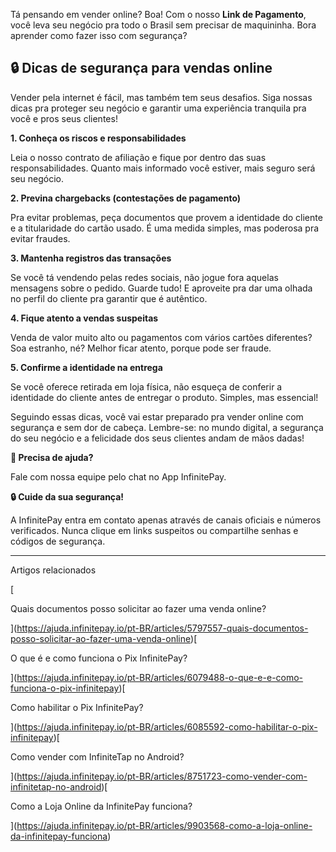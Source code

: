 Tá pensando em vender online? Boa! Com o nosso **Link de Pagamento**, você leva seu negócio pra todo o Brasil sem precisar de maquininha. Bora aprender como fazer isso com segurança?

## **🔒 Dicas de segurança para vendas online**

Vender pela internet é fácil, mas também tem seus desafios. Siga nossas dicas pra proteger seu negócio e garantir uma experiência tranquila pra você e pros seus clientes!

**1\. Conheça os riscos e responsabilidades**

Leia o nosso contrato de afiliação e fique por dentro das suas responsabilidades. Quanto mais informado você estiver, mais seguro será seu negócio.

**2\. Previna chargebacks (contestações de pagamento)**

Pra evitar problemas, peça documentos que provem a identidade do cliente e a titularidade do cartão usado. É uma medida simples, mas poderosa pra evitar fraudes.

**3\. Mantenha registros das transações**

Se você tá vendendo pelas redes sociais, não jogue fora aquelas mensagens sobre o pedido. Guarde tudo! E aproveite pra dar uma olhada no perfil do cliente pra garantir que é autêntico.

**4\. Fique atento a vendas suspeitas**

Venda de valor muito alto ou pagamentos com vários cartões diferentes? Soa estranho, né? Melhor ficar atento, porque pode ser fraude.

**5\. Confirme a identidade na entrega**

Se você oferece retirada em loja física, não esqueça de conferir a identidade do cliente antes de entregar o produto. Simples, mas essencial!

Seguindo essas dicas, você vai estar preparado pra vender online com segurança e sem dor de cabeça. Lembre-se: no mundo digital, a segurança do seu negócio e a felicidade dos seus clientes andam de mãos dadas!

**🔔 Precisa de ajuda?**

Fale com nossa equipe pelo chat no App InfinitePay.

**🔒 Cuide da sua segurança!**

A InfinitePay entra em contato apenas através de canais oficiais e números verificados. Nunca clique em links suspeitos ou compartilhe senhas e códigos de segurança.

___

Artigos relacionados

[

Quais documentos posso solicitar ao fazer uma venda online?

](https://ajuda.infinitepay.io/pt-BR/articles/5797557-quais-documentos-posso-solicitar-ao-fazer-uma-venda-online)[

O que é e como funciona o Pix InfinitePay?

](https://ajuda.infinitepay.io/pt-BR/articles/6079488-o-que-e-e-como-funciona-o-pix-infinitepay)[

Como habilitar o Pix InfinitePay?

](https://ajuda.infinitepay.io/pt-BR/articles/6085592-como-habilitar-o-pix-infinitepay)[

Como vender com InfiniteTap no Android?

](https://ajuda.infinitepay.io/pt-BR/articles/8751723-como-vender-com-infinitetap-no-android)[

Como a Loja Online da InfinitePay funciona?

](https://ajuda.infinitepay.io/pt-BR/articles/9903568-como-a-loja-online-da-infinitepay-funciona)
